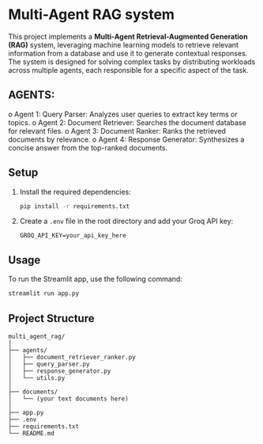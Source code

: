 # Multi-Agent RAG system

This project implements a **Multi-Agent Retrieval-Augmented Generation (RAG)** system, leveraging machine learning models to retrieve relevant information from a database and use it to generate contextual responses. The system is designed for solving complex tasks by distributing workloads across multiple agents, each responsible for a specific aspect of the task.

## AGENTS:
o Agent 1: Query Parser: Analyzes user queries to extract key terms or topics.
o Agent 2: Document Retriever: Searches the document database for relevant files.
o Agent 3: Document Ranker: Ranks the retrieved documents by relevance.
o Agent 4: Response Generator: Synthesizes a concise answer from the top-ranked documents.

## Setup

1. Install the required dependencies:
    ```sh
    pip install -r requirements.txt
    ```

2. Create a `.env` file in the root directory and add your Groq API key:
    ```env
    GROQ_API_KEY=your_api_key_here
    ```

## Usage

To run the Streamlit app, use the following command:
```sh
streamlit run app.py
```


## Project Structure

```
multi_agent_rag/
│
├── agents/
│   ├── document_retriever_ranker.py
│   ├── query_parser.py
│   ├── response_generator.py
│   └── utils.py
│
├── documents/
│   └── (your text documents here)
│
├── app.py
├── .env
├── requirements.txt
└── README.md
```
